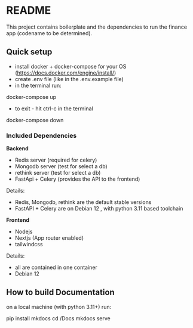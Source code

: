 # README

This project contains boilerplate and the dependencies to run the finance app (codename to be determined).

## Quick setup

- install docker + docker-compose for your OS (https://docs.docker.com/engine/install/)
- create .env file (like in the .env.example file)
- in the terminal run:

docker-compose up

- to exit - hit ctrl-c in the terminal

docker-compose down

### Included Dependencies

**Backend**

- Redis server (required for celery)
- Mongodb server (test for select a db)
- rethink server (test for select a db)
- FastApi + Celery (provides the API to the frontend)

Details:

- Redis, Mongodb, rethink are the default stable versions
- FastAPI + Celery are on Debian 12 , with python 3.11 based toolchain

**Frontend**

- Nodejs
- Nextjs (App router enabled)
- tailwindcss

Details:
- all are contained in one container
- Debian 12

## How to build Documentation

on a local machine (with python 3.11+) run:

pip install mkdocs
cd /Docs
mkdocs serve

